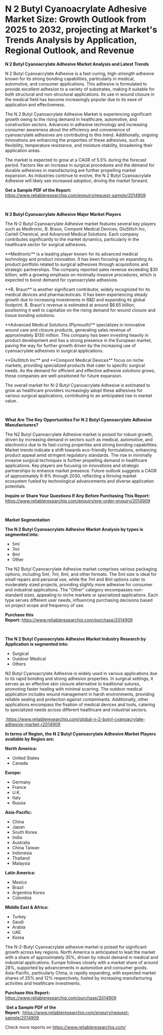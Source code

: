 <p><h1>N 2 Butyl Cyanoacrylate Adhesive Market Size: Growth Outlook from 2025 to 2032, projecting at Market's Trends Analysis by Application, Regional Outlook, and Revenue</h1></p><p><strong>N 2 Butyl Cyanoacrylate Adhesive Market Analysis and Latest Trends</strong></p>
<p><p>N 2 Butyl Cyanoacrylate Adhesive is a fast-curing, high-strength adhesive known for its strong bonding capabilities, particularly in medical, automotive, and consumer applications. This adhesive is formulated to provide excellent adhesion to a variety of substrates, making it suitable for both structural and non-structural applications. Its use in wound closure in the medical field has become increasingly popular due to its ease of application and effectiveness.</p><p>The N 2 Butyl Cyanoacrylate Adhesive Market is experiencing significant growth owing to the rising demand in healthcare, automotive, and construction sectors. Advances in adhesive technology and increasing consumer awareness about the efficiency and convenience of cyanoacrylate adhesives are contributing to this trend. Additionally, ongoing innovations are enhancing the properties of these adhesives, such as flexibility, temperature resistance, and moisture stability, broadening their application areas.</p><p>The market is expected to grow at a CAGR of 5.5% during the forecast period. Factors like an increase in surgical procedures and the demand for durable adhesives in manufacturing are further propelling market expansion. As industries continue to evolve, the N 2 Butyl Cyanoacrylate Adhesive will likely see increased adoption, driving the market forward.</p></p>
<p><strong>Get a Sample PDF of the Report:&nbsp;</strong> <a href="https://www.reliableresearchiq.com/enquiry/request-sample/2014909?utm_campaign=1141&utm_medium=2&utm_source=Github&utm_content=ia&utm_term=17012025&utm_id=n-2-butyl-cyanoacrylate-adhesive">https://www.reliableresearchiq.com/enquiry/request-sample/2014909</a></p>
<p>&nbsp;</p>
<p><strong>N 2 Butyl Cyanoacrylate Adhesive Major Market Players</strong></p>
<p><p>The N-2 Butyl Cyanoacrylate Adhesive market features several key players such as Medtronic, B. Braun, Compont Medical Devices, GluStitch Inc, Cartell Chemical, and Advanced Medical Solutions. Each company contributes significantly to the market dynamics, particularly in the healthcare sector for surgical adhesives.</p><p>**Medtronic** is a leading player known for its advanced medical technology and product innovation. It has been focusing on expanding its product portfolio related to surgical adhesives through acquisitions and strategic partnerships. The company reported sales revenue exceeding $30 billion, with a growing emphasis on minimally invasive procedures, which is expected to boost demand for cyanoacrylate adhesives.</p><p>**B. Braun** is another significant contributor, widely recognized for its medical devices and pharmaceuticals. It has been experiencing steady growth due to increasing investments in R&D and expanding its global footprint. B. Braun's revenue is estimated at around $6.65 billion, positioning it well to capitalize on the rising demand for wound closure and tissue bonding solutions.</p><p>**Advanced Medical Solutions (Plymouth)** specializes in innovative wound care and closure products, generating sales revenue of approximately $130 million. This company has been investing heavily in product development and has a strong presence in the European market, paving the way for further growth driven by the increasing use of cyanoacrylate adhesives in surgical applications.</p><p>**GluStitch Inc** and **Compont Medical Devices** focus on niche markets, providing specialized products that cater to specific surgical needs. As the demand for efficient and effective adhesive solutions grows, these companies are well-positioned for future expansion.</p><p>The overall market for N-2 Butyl Cyanoacrylate Adhesive is estimated to grow as healthcare providers increasingly adopt these adhesives for various surgical applications, contributing to an anticipated rise in market value.</p></p>
<p>&nbsp;</p>
<p><strong>What Are The Key Opportunities For N 2 Butyl Cyanoacrylate Adhesive Manufacturers?</strong></p>
<p><p>The N2 Butyl Cyanoacrylate Adhesive market is poised for robust growth, driven by increasing demand in sectors such as medical, automotive, and electronics due to its fast-curing properties and strong bonding capabilities. Market trends indicate a shift towards eco-friendly formulations, enhancing product appeal amid stringent regulatory standards. The rise in minimally invasive surgical techniques is further propelling demand in healthcare applications. Key players are focusing on innovations and strategic partnerships to enhance market presence. Future outlook suggests a CAGR of approximately 6-8% through 2030, reflecting a thriving market ecosystem fueled by technological advancements and diverse application potentials.</p></p>
<p><strong>Inquire or Share Your Questions If Any Before Purchasing This Report:</strong> <a href="https://www.reliableresearchiq.com/enquiry/pre-order-enquiry/2014909?utm_campaign=1141&utm_medium=2&utm_source=Github&utm_content=ia&utm_term=17012025&utm_id=n-2-butyl-cyanoacrylate-adhesive">https://www.reliableresearchiq.com/enquiry/pre-order-enquiry/2014909</a></p>
<p>&nbsp;</p>
<p><strong>Market Segmentation</strong></p>
<p><strong>The N 2 Butyl Cyanoacrylate Adhesive Market Analysis by types is segmented into:</strong></p>
<p><ul><li>5ml</li><li>7ml</li><li>8ml</li><li>Other</li></ul></p>
<p><p>The N2 Butyl Cyanoacrylate Adhesive market comprises various packaging options, including 5ml, 7ml, 8ml, and other formats. The 5ml size is ideal for small repairs and personal use, while the 7ml and 8ml options cater to moderately sized projects, providing slightly more adhesive for consumer and industrial applications. The "Other" category encompasses non-standard sizes, appealing to niche markets or specialized applications. Each type serves different user needs, influencing purchasing decisions based on project scope and frequency of use.</p></p>
<p><strong>Purchase this Report:&nbsp;</strong><a href="https://www.reliableresearchiq.com/purchase/2014909?utm_campaign=1141&utm_medium=2&utm_source=Github&utm_content=ia&utm_term=17012025&utm_id=n-2-butyl-cyanoacrylate-adhesive">https://www.reliableresearchiq.com/purchase/2014909</a></p>
<p>&nbsp;</p>
<p><strong>The N 2 Butyl Cyanoacrylate Adhesive Market Industry Research by Application is segmented into:</strong></p>
<p><ul><li>Surgical</li><li>Outdoor Medical</li><li>Others</li></ul></p>
<p><p>N2 Butyl Cyanoacrylate Adhesive is widely used in various applications due to its rapid bonding and strong adhesion properties. In surgical settings, it serves as an effective skin closure alternative to traditional sutures, promoting faster healing with minimal scarring. The outdoor medical application includes wound management in harsh environments, providing reliable sealing and protection against contaminants. Additionally, other applications encompass the fixation of medical devices and tools, catering to specialized needs across different healthcare and industrial sectors.</p></p>
<p><a href="https://www.reliableresearchiq.com/global-n-2-butyl-cyanoacrylate-adhesive-market-r2014909?utm_campaign=1141&utm_medium=2&utm_source=Github&utm_content=ia&utm_term=17012025&utm_id=n-2-butyl-cyanoacrylate-adhesive">&nbsp;https://www.reliableresearchiq.com/global-n-2-butyl-cyanoacrylate-adhesive-market-r2014909</a></p>
<p><strong>In terms of Region, the N 2 Butyl Cyanoacrylate Adhesive Market Players available by Region are:</strong></p>
<p>
    <p> <strong> North America: </strong>
        <ul>
            <li>United States</li>
            <li>Canada</li>
        </ul>
        </p> 
    <p> <strong> Europe: </strong>
        <ul>
            <li>Germany</li>
            <li>France</li>
            <li>U.K.</li>
            <li>Italy</li>
            <li>Russia</li>
        </ul>
        </p> 
    <p> <strong> Asia-Pacific: </strong>
        <ul>
            <li>China</li>
            <li>Japan</li>
            <li>South Korea</li>
            <li>India</li>
            <li>Australia</li>
            <li>China Taiwan</li>
            <li>Indonesia</li>
            <li>Thailand</li>
            <li>Malaysia</li>
        </ul>
        </p> 
    <p> <strong> Latin America: </strong>
        <ul>
            <li>Mexico</li>
            <li>Brazil</li>
            <li>Argentina Korea</li>
            <li>Colombia</li>
        </ul>
        </p> 
    <p> <strong> Middle East & Africa: </strong>
        <ul>
            <li>Turkey</li>
            <li>Saudi</li>
            <li>Arabia</li>
            <li>UAE</li>
            <li>Korea</li>
        </ul>
    </p>
    </p>
<p><p>The N-2-Butyl Cyanoacrylate adhesive market is poised for significant growth across key regions. North America is anticipated to lead the market with a share of approximately 35%, driven by robust demand in medical and industrial applications. Europe follows closely with a market share of around 28%, supported by advancements in automotive and consumer goods. Asia-Pacific, particularly China, is rapidly expanding, with expected market shares of 25% and 12% respectively, fueled by increasing manufacturing activities and healthcare investments.</p></p>
<p><strong>Purchase this Report: </strong><a href="https://www.reliableresearchiq.com/purchase/2014909?utm_campaign=1141&utm_medium=2&utm_source=Github&utm_content=ia&utm_term=17012025&utm_id=n-2-butyl-cyanoacrylate-adhesive">https://www.reliableresearchiq.com/purchase/2014909</a></p>
<p>&nbsp;<strong>Get a Sample PDF of the Report:&nbsp;&nbsp;</strong><a href="https://www.reliableresearchiq.com/enquiry/request-sample/2014909?utm_campaign=1141&utm_medium=2&utm_source=Github&utm_content=ia&utm_term=17012025&utm_id=n-2-butyl-cyanoacrylate-adhesive">https://www.reliableresearchiq.com/enquiry/request-sample/2014909</a></p>
<p><strong></strong></p>
<p>Check more reports on <a href="https://www.reliableresearchiq.com/?utm_campaign=1141&utm_medium=2&utm_source=Github&utm_content=ia&utm_term=17012025&utm_id=n-2-butyl-cyanoacrylate-adhesive">https://www.reliableresearchiq.com/</a></p>